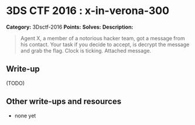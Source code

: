# 3DS CTF 2016 : x-in-verona-300

**Category:** 3Dsctf-2016
**Points:** 
**Solves:** 
**Description:**

> Agent X, a member of a notorious hacker team, got a message from his contact. Your task if you decide to accept, is decrypt the message and grab the flag. Clock is ticking. Attached message.


## Write-up

(TODO)

## Other write-ups and resources

* none yet
